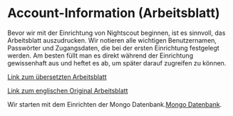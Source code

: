 # Account-Information (Arbeitsblatt)

Bevor wir mit der Einrichtung von Nightscout beginnen, ist es  sinnvoll, das  Arbeitsblatt auszudrucken. Wir  notieren alle wichtigen Benutzernamen,  Passwörter und Zugangsdaten, die bei der ersten Einrichtung festgelegt werden. Am besten füllt man es direkt während der Einrichtung gewissenhaft aus und heftet es ab, um später darauf zugreifen zu können. 


[Link zum übersetzten Arbeitsblatt](https://github.com/nightscout/user_guide/blob/master/de/dokumente/arbeitsblatt.doc?raw=true)




[Link zum englischen Original Arbeitsblatt](http://www.nightscout.info/wp-content/uploads/2015/04/Mongo-and-Azure-Account-Information-4-16-15.pdf)


Wir starten mit  dem Einrichten der Mongo Datenbank.[Mongo Datenbank](../nightscout/mongo_db.md).